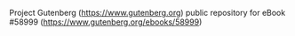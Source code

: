 Project Gutenberg (https://www.gutenberg.org) public repository for
eBook #58999 (https://www.gutenberg.org/ebooks/58999)

